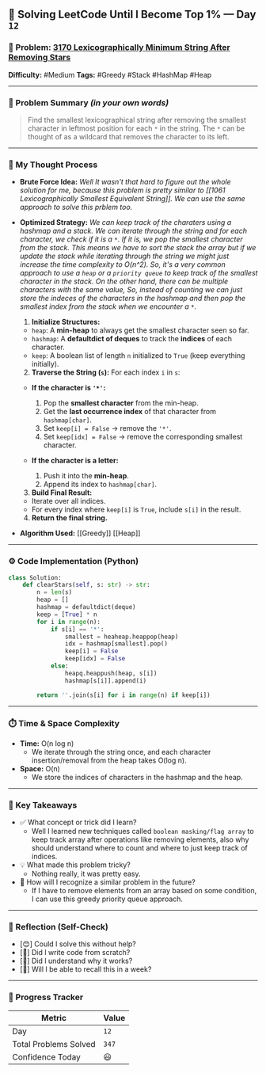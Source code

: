 ## 🧠 Solving LeetCode Until I Become Top 1% — Day `12`

### 🔹 Problem: [3170 Lexicographically Minimum String After Removing Stars](https://leetcode.com/problems/lexicographically-minimum-string-after-removing-stars/description/?envType=daily-question&envId=2025-06-07)

**Difficulty:** #Medium
**Tags:** #Greedy #Stack #HashMap #Heap

---

### 📝 Problem Summary _(in your own words)_

> Find the smallest lexicographical string after removing the smallest character in leftmost position for each `*` in the string. The `*` can be thought of as a wildcard that removes the character to its left.

---

### 🧠 My Thought Process

- **Brute Force Idea:**
  _Well It wasn't that hard to figure out the whole solution for me, because this problem is pretty similar to [[1061 Lexicographically Smallest Equivalent String]]. We can use the same approach to solve this prblem too._

- **Optimized Strategy:**
  _We can keep track of the charaters using a hashmap and a stack. We can iterate through the string and for each character, we check if it is a `*`. If it is, we pop the smallest character from the stack. This means we have to sort the stack the array but if we update the stack while iterating through the string we might just increase the time complexity to O(n^2). So, it's a very common approach to use a `heap` or a `priority queue` to keep track of the smallest character in the stack. On the other hand, there can be multiple characters with the same value, So, instead of counting we can just store the indeces of the characters in the hashmap and then pop the smallest index from the stack when we encounter a `*`._

  1. **Initialize Structures:**

  - `heap`: A **min-heap** to always get the smallest character seen so far.
  - `hashmap`: A **defaultdict of deques** to track the **indices** of each character.
  - `keep`: A boolean list of length `n` initialized to `True` (keep everything initially).

  2. **Traverse the String (`s`):**
     For each index `i` in `s`:

  - **If the character is `'*'`:**

    1. Pop the **smallest character** from the min-heap.
    2. Get the **last occurrence index** of that character from `hashmap[char]`.
    3. Set `keep[i] = False` → remove the `'*'`.
    4. Set `keep[idx] = False` → remove the corresponding smallest character.

  - **If the character is a letter:**

    1. Push it into the **min-heap**.
    2. Append its index to `hashmap[char]`.

  3. **Build Final Result:**

  - Iterate over all indices.
  - For every index where `keep[i]` is `True`, include `s[i]` in the result.

  4. **Return the final string.**

- **Algorithm Used:**
  [[Greedy]] [[Heap]]

---

### ⚙️ Code Implementation (Python)

```python
class Solution:
    def clearStars(self, s: str) -> str:
        n = len(s)
        heap = []
        hashmap = defaultdict(deque)
        keep = [True] * n
        for i in range(n):
            if s[i] == '*':
                smallest = heaheap.heappop(heap)
                idx = hashmap[smallest].pop()
                keep[i] = False
                keep[idx] = False
            else:
                heapq.heappush(heap, s[i])
                hashmap[s[i]].append(i)

        return ''.join(s[i] for i in range(n) if keep[i])
```

---

### ⏱️ Time & Space Complexity

- **Time:** O(n log n)
  - We iterate through the string once, and each character insertion/removal from the heap takes O(log n).
- **Space:** O(n)
  - We store the indices of characters in the hashmap and the heap.

---

### 🧩 Key Takeaways

- ✅ What concept or trick did I learn?
  - Well I learned new techniques called `boolean masking/flag array` to keep track array after operations like removing elements, also why should understand where to count and where to just keep track of indices.
- 💡 What made this problem tricky?
  - Nothing really, it was pretty easy.
- 💭 How will I recognize a similar problem in the future?
  - If I have to remove elements from an array based on some condition, I can use this greedy priority queue approach.

---

### 🔁 Reflection (Self-Check)

- [😊] Could I solve this without help?
- [🤔] Did I write code from scratch?
- [🫰] Did I understand why it works?
- [🫰] Will I be able to recall this in a week?

---

### 🚀 Progress Tracker

| Metric                | Value |
| --------------------- | ----- |
| Day                   | `12`  |
| Total Problems Solved | `347` |
| Confidence Today      | 😃    |
